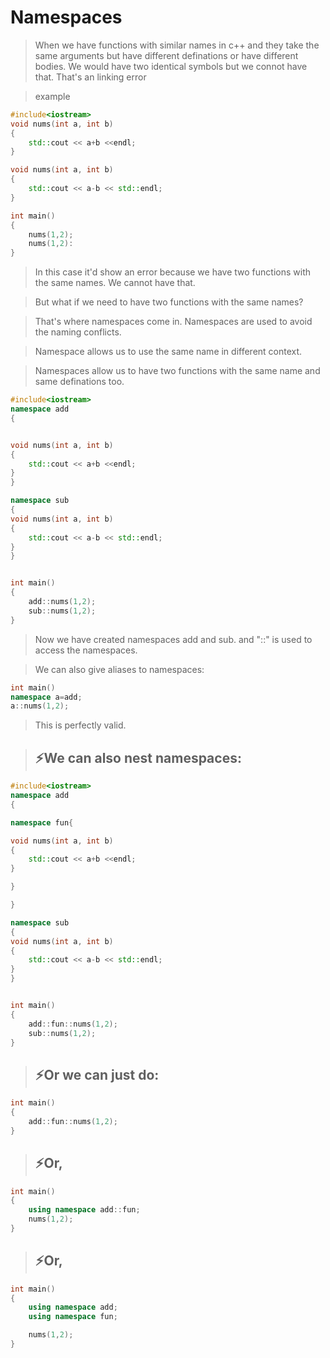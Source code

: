 # Namespaces

> When we have functions with similar names in c++ and they take the same arguments but have different definations or have different bodies.
> We would have two identical symbols but we connot have that. That's an linking error

> example

```c++
#include<iostream>
void nums(int a, int b)
{
    std::cout << a+b <<endl;
}

void nums(int a, int b)
{
    std::cout << a-b << std::endl;
}

int main()
{
    nums(1,2);
    nums(1,2):
}
```

> In this case it'd show an error because we have two functions with the same names. We cannot have that.

> But what if we need to have two functions with the same names?

> That's where namespaces come in. Namespaces are used to avoid the naming conflicts.

> Namespace allows us to use the same name in different context.

> Namespaces allow us to have two functions with the same name and same definations too.

```c++
#include<iostream>
namespace add
{


void nums(int a, int b)
{
    std::cout << a+b <<endl;
}
}

namespace sub
{
void nums(int a, int b)
{
    std::cout << a-b << std::endl;
}
}


int main()
{
    add::nums(1,2);
    sub::nums(1,2);
}
```
> Now we have created namespaces add and sub. and "::" is used to access the namespaces.

> We can also give aliases to namespaces:
```c++
int main()
namespace a=add;
a::nums(1,2);
```
> This is perfectly valid.

>## ⚡We can also nest namespaces:

```c++
#include<iostream>
namespace add
{

namespace fun{

void nums(int a, int b)
{
    std::cout << a+b <<endl;
}

}

}

namespace sub
{
void nums(int a, int b)
{
    std::cout << a-b << std::endl;
}
}


int main()
{
    add::fun::nums(1,2);
    sub::nums(1,2);
}
```
>## ⚡Or we can just do:

```c++
int main()
{
    add::fun::nums(1,2);
}
```
>## ⚡Or,

```c++
int main()
{
    using namespace add::fun;
    nums(1,2);
}
```

>## ⚡Or,

```c++
int main()
{
    using namespace add;
    using namespace fun;

    nums(1,2);
}
```